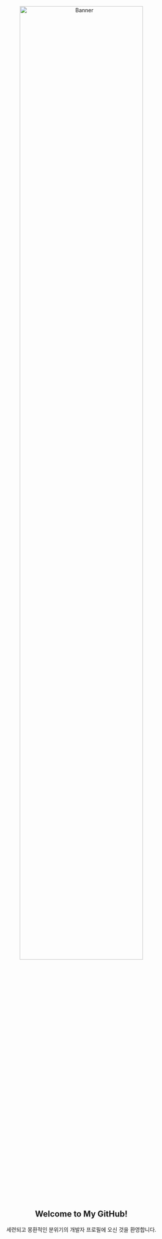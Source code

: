 <p align="center">
  <img src="https://i.pinimg.com/736x/88/1a/b2/881ab2087dec82bc5aa5b508c648579e.jpg" alt="Banner" width="80%" />
</p>

<h2 align="center">Welcome to My GitHub!</h2>
<p align="center">세련되고 몽환적인 분위기의 개발자 프로필에 오신 것을 환영합니다.</p>

